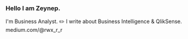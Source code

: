 
<h3>Hello I am Zeynep.</h3> 

I'm Business Analyst. 
✏️ I write about Business Intelligence & QlikSense. medium.com/@rwx_r_r





